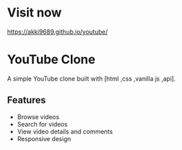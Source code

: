 # Visit now
https://akki9689.github.io/youtube/

# YouTube Clone

A simple YouTube clone built with [html ,css ,vanilla js ,api].

## Features
- Browse videos
- Search for videos
- View video details and comments
- Responsive design
